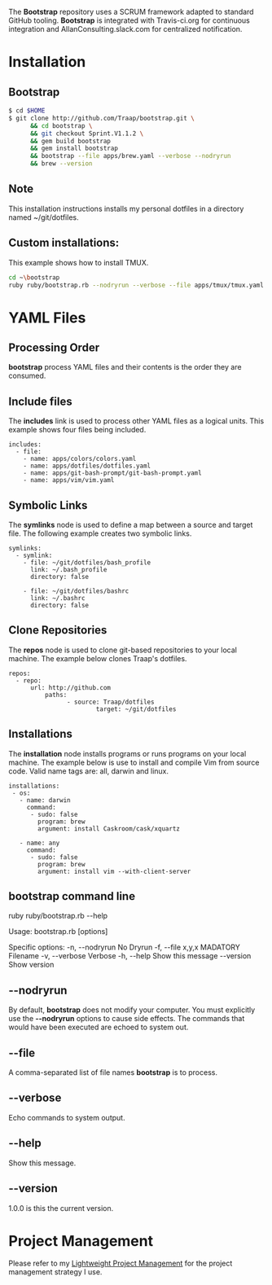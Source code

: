 The **Bootstrap** repository uses a SCRUM framework adapted to standard GitHub
tooling.  **Bootstrap** is integrated with Travis-ci.org for continuous
integration and AllanConsulting.slack.com for centralized notification.

# Installation
## Bootstrap 
```bash
$ cd $HOME
$ git clone http://github.com/Traap/bootstrap.git \
      && cd bootstrap \
      && git checkout Sprint.V1.1.2 \
      && gem build bootstrap
      && gem install bootstrap
      && bootstrap --file apps/brew.yaml --verbose --nodryrun 
      && brew --version
```

## Note
This installation instructions installs my personal dotfiles in a directory named
~/git/dotfiles.

## Custom installations:
This example shows how to install TMUX.

```bash
cd ~\bootstrap
ruby ruby/bootstrap.rb --nodryrun --verbose --file apps/tmux/tmux.yaml
```

# YAML Files
## Processing Order
**bootstrap** process YAML files and their contents is the order they are
consumed.

## Include files
The **includes** link is used to process other YAML files as a logical units.
This example shows four files being included.
```
includes:
  - file:
    - name: apps/colors/colors.yaml
    - name: apps/dotfiles/dotfiles.yaml
    - name: apps/git-bash-prompt/git-bash-prompt.yaml
    - name: apps/vim/vim.yaml
```

## Symbolic Links
The **symlinks** node is used to define a map between a source and target file.
The following example creates two symbolic links.
```
symlinks:
  - symlink:
    - file: ~/git/dotfiles/bash_profile
      link: ~/.bash_profile
      directory: false

    - file: ~/git/dotfiles/bashrc
      link: ~/.bashrc
      directory: false
```

## Clone Repositories
The **repos** node is used to clone git-based repositories to your local
machine.  The example below clones Traap's dotfiles.
```
repos:
  - repo:
      url: http://github.com
          paths:
                - source: Traap/dotfiles
                        target: ~/git/dotfiles
```

## Installations
The **installation** node installs programs or runs programs on your local
machine.  The example below is use to install and compile Vim from source code.
Valid name tags are: all, darwin and linux.
```
installations:
 - os:
   - name: darwin
     command:
      - sudo: false
        program: brew
        argument: install Caskroom/cask/xquartz

   - name: any 
     command:
      - sudo: false
        program: brew
        argument: install vim --with-client-server
```

## bootstrap command line
ruby ruby/bootstrap.rb --help

Usage: bootstrap.rb [options]

Specific options:
    -n, --nodryrun                   No Dryrun
    -f, --file x,y,x MADATORY        Filename
    -v, --verbose                    Verbose
    -h, --help                       Show this message
        --version                    Show version

## --nodryrun
By default, **bootstrap** does not modify your computer.  You must explicitly
use the **--nodryrun** options to cause side effects.  The commands that would
have been executed are echoed to system out.

## --file
A comma-separated list of file names **bootstrap** is to process.

## --verbose
Echo commands to system output.

## --help
Show this message.
## --version
1.0.0 is this the current version.

# Project Management
Please refer to my [Lightweight Project Management](https://github.com/Traap/lpm)
for the project management strategy I use.
